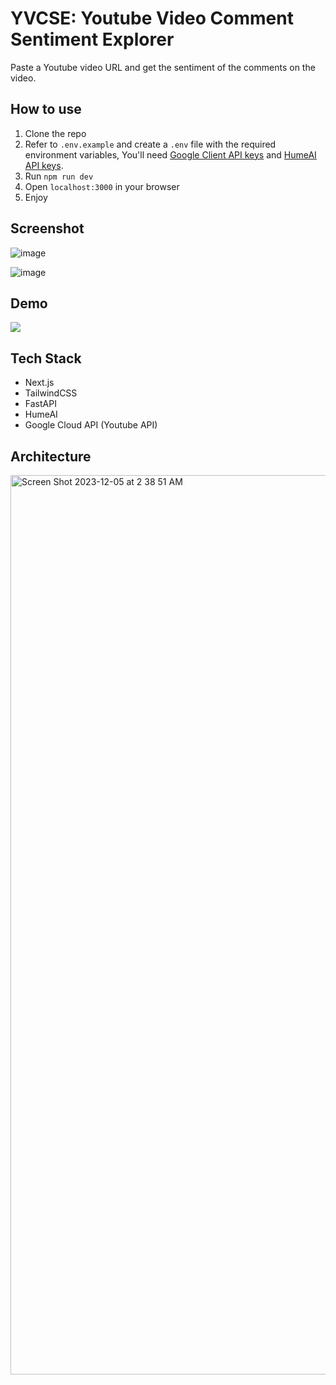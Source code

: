 # YVCSE: Youtube Video Comment Sentiment Explorer
Paste a Youtube video URL and get the sentiment of the comments on the video.

## How to use
1. Clone the repo
2. Refer to ```.env.example``` and create a ```.env``` file with the required environment variables, You'll need [Google Client API keys](https://beta.hume.ai/) and [HumeAI API keys](https://beta.hume.ai/).
3. Run ```npm run dev```
4. Open ```localhost:3000``` in your browser
5. Enjoy

## Screenshot

![image](https://github.com/tranthienkhiem2608/ytb-comment-sentiment/blob/main/448699232_1142095733569596_4762800664344869920_n.png?raw=true)

![image](https://github.com/tranthienkhiem2608/ytb-comment-sentiment/blob/main/448641954_1146644936577719_1840201329201379749_n.png?raw=true)



## Demo
[![](https://img.youtube.com/vi/J1EbPEi42O8/0.jpg)](https://www.youtube.com/watch?v=J1EbPEi42O8)


## Tech Stack
- Next.js
- TailwindCSS
- FastAPI
- HumeAI
- Google Cloud API (Youtube API)

## Architecture

<img width="1439" alt="Screen Shot 2023-12-05 at 2 38 51 AM" src="https://github.com/anhduy1202/YVCSE/assets/58461444/d4e81060-60f9-46ee-bf8c-4ee3235c10ac">
